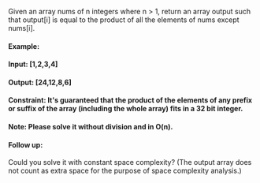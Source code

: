 Given an array nums of n integers where n > 1,  return an array output such that output[i] is equal to the product of all the elements of nums except nums[i].

#### Example:

#### Input:  [1,2,3,4]
#### Output: [24,12,8,6]
#### Constraint: It's guaranteed that the product of the elements of any prefix or suffix of the array (including the whole array) fits in a 32 bit integer.

#### Note: Please solve it without division and in O(n).

#### Follow up:
Could you solve it with constant space complexity? (The output array does not count as extra space for the purpose of space complexity analysis.)
